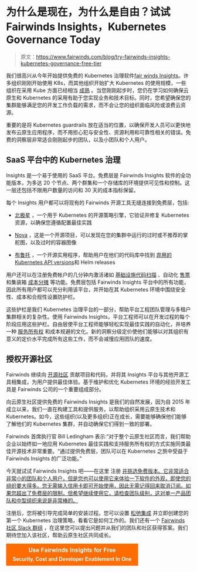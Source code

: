 # 为什么是现在，为什么是自由？试试 Fairwinds Insights，Kubernetes Governance Today

> 原文：<https://www.fairwinds.com/blog/try-fairwinds-insights-kubernetes-governance-free-tier>

 我们很高兴从今年开始提供免费的 Kubernetes 治理软件[fair winds Insights](https://www.fairwinds.com/insights)。许多组织刚刚开始使用 K8s，而其他组织开始扩大 Kubernetes 的使用规模，一些组织在采用 Kube 方面已经相当 [成熟](https://www.fairwinds.com/kubernetes-maturity-model) 。当您刚刚起步时，您仍在学习如何确保云原生和 Kubernetes 的采用有助于您实现业务和技术目标。同时，您希望确保您的集群能够满足您的开发工作负载的需求，而不会让您的组织面临风险或浪费云资源。

重要的是将 Kubernetes guardrails 放在适当的位置，以确保开发人员可以更快地发布云原生应用程序，而不用担心犯与安全性、资源利用和可靠性相关的错误。免费的洞察层非常适合刚刚起步的团队，以及小团队和个人用户。

## SaaS 平台中的 Kubernetes 治理

Insights 是一个易于使用的 SaaS 平台。免费层是 Fairwinds Insights 软件的全功能版本，为多达 20 个节点、两个群集和一个存储库的环境提供可见性和控制。这一层还包括不限用户数量的访问和 30 天的成本指标保留。

每个 Insights 用户都可以将现有的 Fairwinds 开源工具无缝连接到免费层，包括:

*   [北极星](https://www.fairwinds.com/polaris) ，一个用于 Kubernetes 的开源策略引擎，它验证并修复 Kubernetes 资源，以确保您遵循配置最佳实践

*   [Nova](https://nova.docs.fairwinds.com/) ，这是一个开源项目，可以发现在您的集群中运行的过时或不推荐的掌舵图，以及过时的容器图像

*   [布鲁托](https://pluto.docs.fairwinds.com/) ，一个开源实用程序，帮助用户在他们的代码库中找到 [弃用的 Kubernetes API versions](https://k8s.io/docs/reference/using-api/deprecation-guide/)和 Helm releases

用户还可以在注册免费帐户的几分钟内激活诸如 [基础设施代码扫描](https://www.fairwinds.com/blog/why-infrastructure-as-code-scanning-matters-for-kubernetes-configuration) 、自动化 [售票](https://insights.docs.fairwinds.com/installation/integrations/jira/) 和集装箱 [成本分摊](https://www.fairwinds.com/blog/kubernetes-cost-allocation-updates-to-fairwinds-insights) 等功能。免费层包括 Fairwinds Insights 平台中的所有功能，因此所有用户都可以充分利用该平台，并开始在其 Kubernetes 环境中围绕安全性、成本和合规性设置防护栏。

这些护栏是我们 Kubernetes 治理平台的一部分，帮助平台工程团队管理与多租户集群相关的复杂性。使用 Fairwinds Insights，平台工程师可以在开发过程的每个阶段应用这些护栏。自由层使平台工程师能够轻松实现最佳实践的自动化，并培养一种 [服务所有权](https://www.fairwinds.com/cloud-native-service-ownership) 和成本规避的文化。新的洞察分级定价使他们能够以对其组织有意义的定价水平完成所有这些工作，而不会减慢应用团队的速度。

## 授权开源社区

Fairwinds 继续向 [开源社区](https://www.fairwinds.com/open-source-software) 贡献项目和代码，并将其 Insights 平台与其他开源工具相集成，为用户提供最佳体验。基于维护和优化 Kubernetes 环境的经验开发工具是 Fairwinds 公司的一个重要组成部分。

向云原生社区提供免费的 Fairwinds Insights 是我们的自然发展，因为自 2015 年成立以来，我们一直在构建工具和提供服务，以帮助组织采用云原生技术和 Kubernetes。如今，这些组织(以及更多组织)正在成长，需要能够确保他们能够了解他们的 Kubernetes 集群，并自动确保它们得到一致的部署。

Fairwinds 首席执行官 Bill Ledingham 表示:“对于整个云原生社区而言，我们帮助企业以始终如一地应用 Kubernetes 最佳实践和支持服务所有权的方式实施同类最佳开源技术非常重要。“通过提供免费层，团队可以在 Kubernetes 之旅中受益于 Fairwinds Insights 的广泛功能。”

今天就试试 Fairwinds Insights 吧——在这里 注册 [并挑选免费版本。它非常适合非常小的团队和个人用户，但是您也可以使用它来体验一下软件的外观，即使您的组织要大得多。您无需输入信用卡即可开始使用，因此无需记得回来取消订阅。如果您超出了免费层的限制，但希望继续使用它，请检查团队级别，这对单一产品团队和中型组织来说是非常棒的。](https://www.fairwinds.com/pricing)

注册后，您将被引导完成简单的安装过程。您可以设置 [松弛集成](https://insights.docs.fairwinds.com/technical-details/self-hosted/integrations/#slack) 并立即创建您的第一个 Kubernetes 治理策略，看看它是如何工作的。我们还有一个 [Fairwinds 社区 Slack 群组](https://fairwindscommunity.slack.com/) ，在这里您可以提出问题并从我们的团队和社区获得答案。我们期待您加入该社区，帮助云原生社区共同成长。

[![Use Fairwinds Insights for Free Security, Cost and Developer Enablement In One](img/7c86296320eb01b215d8e2755e9c5b9d.png)](https://cta-redirect.hubspot.com/cta/redirect/2184645/34aa4987-a1f9-438a-a145-d7d82d5c479a)